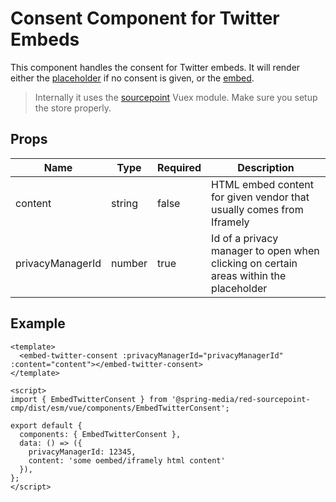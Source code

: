 # Consent Component for Twitter Embeds

This component handles the consent for Twitter embeds. It will render either the [placeholder](../EmbedTwitterPlaceholder) if no consent is given, or the [embed](../EmbedTwitter).

> Internally it uses the [sourcepoint](../../vuex/sourcepoint) Vuex module. Make sure you setup the store properly.

## Props

| Name             | Type   | Required | Description |
| ---------------- | ------ | -------- | ----------- |
| content          | string | false    | HTML embed content for given vendor that usually comes from Iframely  |
| privacyManagerId | number | true     | Id of a privacy manager to open when clicking on certain areas within the placeholder |

## Example

```vue
<template>
  <embed-twitter-consent :privacyManagerId="privacyManagerId" :content="content"></embed-twitter-consent>
</template>

<script>
import { EmbedTwitterConsent } from '@spring-media/red-sourcepoint-cmp/dist/esm/vue/components/EmbedTwitterConsent';

export default {
  components: { EmbedTwitterConsent },
  data: () => ({
    privacyManagerId: 12345,
    content: 'some oembed/iframely html content'
  }),
};
</script>
```
